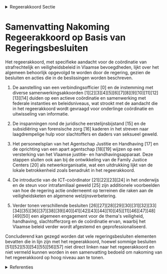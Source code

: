 

<details>
        <summary>Regeerakkoord Sectie </summary>
        <p>3.2.6 Coördinatie van het Strafrechtelijk- en Veiligheidsbeleid binnen de Vlaamse bevoegdheden De Vlaamse minister bevoegd voor Justitie en Handhaving neemt deel aan de vergaderingen van het College van Procureurs-Generaal met de deelstaten en coördineert de Vlaamse aanwezigheid in de expertisenetwerken. De Vlaamse minister bevoegd voor Justitie en Handhaving monitort de uitvoering van de richtlijnen ten aanzien van het parket opgenomen in de COL 04/2019 – “gemeen-schap pelijke omzendbrief van de minister van Justitie en het College van procureurs- generaal met deelname van de Vlaams minister- president bevoegd inzake justitie - Straf rechtelijke prioriteiten Vlaanderen”. We dringen bij de federale overheid hiertoe aan op beschikbaar cijfermateriaal. De minister coördineert de Vlaamse bijdrage aan de nieuwe Kadernota Integrale Veiligheid en de (federale actieplannen die hiertoe bijdragen). Hierbij dringt de minister aan op een aantal belangrijke fenomenen en doel groepen, zoals veelplegers, seksueel geweld,.... Bijzondere aandacht wordt besteed aan het Nationaal Actieplan Gender-gerelateerd geweld en aan de uitvoering van de resolutie van het Vlaams Parlement van 4 juli 2018. De minister bevoegd voor Welzijn bouwt een laagdrempelig aanbod uit voor slachtoffers van seksueel geweld. We kiezen voor een integrale aanpak die vertrekt vanuit de noden van het slachtoffer in elke fase. De acties worden nauw afgestemd met de federale inspanningen, opdat ze de veilig-heidsketen mee sluiten. Ook voor daders van seksueel geweld wordt er, samen met de bevoegde vakminister, prioritair in voldoende aanbod voorzien. De Vlaamse minister bevoegd voor Justitie en Handhaving neemt verder het voortouw in de uitbouw van de ketenaanpak intra- familiaal geweld en de ontwikkeling van Family Justice Centers als netwerkorgani-satie. We erkennen hierin uitdrukkelijk de rol die lokale overheden opnemen. </p>
        </details> 

# Samenvatting Nakoming Regeerakkoord op Basis van Regeringsbesluiten

Het regeerakkoord, met specifieke aandacht voor de coördinatie van strafrechtelijk en veiligheidsbeleid in Vlaamse bevoegdheden, lijkt over het algemeen behoorlijk opgevolgd te worden door de regering, gezien de besluiten en acties die in de beslissingen worden beschreven.

1. De aanstelling van een verbindingsofficier \[0\] en de instemming met diverse samenwerkingsakkoorden \[1\]\[2\]\[3\]\[4\]\[5\]\[6\]\[7\]\[8\]\[9\]\[10\]\[11\]\[12\]\[13\]\[14\] duiden op een actieve coördinatie en samenwerking met federale instanties en beleidsniveaus, wat strookt met de aandacht die in het regeerakkoord wordt gevraagd voor onderlinge coördinatie en uitwisseling van informatie.

2. De inspanningen rond de juridische eerstelijnsbijstand \[15\] en de subsidiëring van forensische zorg \[16\] kaderen in het streven naar laagdrempelige hulp voor slachtoffers en daders van seksueel geweld.

3. Het personeelsplan van het Agentschap Justitie en Handhaving \[17\] en de oprichting van een apart agentschap \[18\]\[19\] wijzen op een versterking van het Vlaamse justitie- en handhavingsapparaat. Deze stappen sluiten ook aan bij de ontwikkeling van de Family Justice Centers \[20\] als netwerkorganisatie, wat een uitdrukking lijkt van de lokale betrokkenheid zoals benadrukt in het regeerakkoord.

4. De introductie van de ICT-coördinator \[21\]\[22\]\[23\]\[24\] in het onderwijs en de steun voor intrafamiliaal geweld \[25\] zijn additionele voorbeelden van hoe de regering actie onderneemt op terreinen die raken aan de veiligheidsketen en algemene welzijnsverbetering.

5. Verder tonen verschillende besluiten \[26\]\[27\]\[28\]\[29\]\[30\]\[31\]\[32\]\[33\]\[34\]\[35\]\[36\]\[37\]\[38\]\[39\]\[40\]\[41\]\[42\]\[43\]\[44\]\[10\]\[45\]\[11\]\[46\]\[47\]\[48\]\[49\]\[50\] een algemeen engagement voor de thema's veiligheid, handhaving, slachtofferzorg en de coördinatie ervan, waarbij het Vlaamse beleid verder wordt afgestemd en geprofessionaliseerd.

Concluderend kan gezegd worden dat vele regeringsbesluiten elementen bevatten die in lijn zijn met het regeerakkoord, hoewel sommige besluiten \[51\]\[52\]\[53\]\[54\]\[55\]\[56\]\[57\] niet direct linken naar het regeerakkoord en niet vermeld kunnen worden in een samenvatting bedoeld om nakoming van het regeerakkoord op hoog niveau aan te tonen.

<details>
        <summary> Referenties</summary>
        **[\[0\]](https://beslissingenvlaamseregering.vlaanderen.be/?search=Aanstellen%20van%20een%20verbindingsofficier%20met%20veiligheidsmachtiging&dateOption=select&startDate=2020-02-21T09%3A00%3A00Z&endDate=2020-02-21T09%3A00%3A00Z)** : **(2020-02-21)** Aanstellen van een verbindingsofficier met veiligheidsmachtiging 

**[\[1\]](https://beslissingenvlaamseregering.vlaanderen.be/?search=Voorontwerp%20instemmingsdecreet%20samenwerkingsakkoord%20slachtofferzorg&dateOption=select&startDate=2023-07-07T09%3A00%3A00Z&endDate=2023-07-07T09%3A00%3A00Z)** : **(2023-07-07)** Voorontwerp instemmingsdecreet samenwerkingsakkoord slachtofferzorg 

**[\[2\]](https://beslissingenvlaamseregering.vlaanderen.be/?search=Instemmingsdecreet%20samenwerkingsakkoord%20slachtofferzorg&dateOption=select&startDate=2023-03-17T09%3A00%3A00Z&endDate=2023-03-17T09%3A00%3A00Z)** : **(2023-03-17)** Instemmingsdecreet samenwerkingsakkoord slachtofferzorg 

**[\[3\]](https://beslissingenvlaamseregering.vlaanderen.be/?search=Samenwerkingsakkoord%20slachtofferzorg%20Vlaanderen%3A%20actualisering&dateOption=select&startDate=2023-11-10T09%3A00%3A00Z&endDate=2023-11-10T09%3A00%3A00Z)** : **(2023-11-10)** Samenwerkingsakkoord slachtofferzorg Vlaanderen: actualisering 

**[\[4\]](https://beslissingenvlaamseregering.vlaanderen.be/?search=Samenwerkingsakkoord%20hulp-%20en%20dienstverlening%20aan%20gedetineerden&dateOption=select&startDate=2023-07-14T08%3A00%3A00Z&endDate=2023-07-14T08%3A00%3A00Z)** : **(2023-07-14)** Samenwerkingsakkoord hulp- en dienstverlening aan gedetineerden 

**[\[5\]](https://beslissingenvlaamseregering.vlaanderen.be/?search=Samenwerkingsakkoord%20en%20voorontwerp%20instemmingsdecreet%20slachtofferzorg%20Brussel&dateOption=select&startDate=2023-03-03T09%3A00%3A00Z&endDate=2023-03-03T09%3A00%3A00Z)** : **(2023-03-03)** Samenwerkingsakkoord en voorontwerp instemmingsdecreet slachtofferzorg Brussel 

**[\[6\]](https://beslissingenvlaamseregering.vlaanderen.be/?search=Samenwerkingsakkoord%20slachtofferzorg%20Brussel%3A%20voorontwerp%20instemmingsdecreet%20&dateOption=select&startDate=2023-06-09T08%3A00%3A00Z&endDate=2023-06-09T08%3A00%3A00Z)** : **(2023-06-09)** Samenwerkingsakkoord slachtofferzorg Brussel: voorontwerp instemmingsdecreet  

**[\[7\]](https://beslissingenvlaamseregering.vlaanderen.be/?search=Samenwerkingsakkoord%20slachtofferzorg%20Brussel%3A%20definitieve%20goedkeuring&dateOption=select&startDate=2023-11-10T09%3A00%3A00Z&endDate=2023-11-10T09%3A00%3A00Z)** : **(2023-11-10)** Samenwerkingsakkoord slachtofferzorg Brussel: definitieve goedkeuring 

**[\[8\]](https://beslissingenvlaamseregering.vlaanderen.be/?search=Nota%20aan%20het%20Overlegcomit%C3%A9%3A%20%27De%20goedkeuring%20van%20het%20samenwerkingsakkoord%20tussen%20de%20Federale%20Staat%2C%20de%20Vlaamse%20Gemeenschap%20en%20het%20Vlaamse%20Gewest%20over%20de%20hulp-%20en%20dienstverlening%20aan%20gedetineerden%27&dateOption=select&startDate=2023-07-14T08%3A00%3A00Z&endDate=2023-07-14T08%3A00%3A00Z)** : **(2023-07-14)** Nota aan het Overlegcomité: 'De goedkeuring van het samenwerkingsakkoord tussen de Federale Staat, de Vlaamse Gemeenschap en het Vlaamse Gewest over de hulp- en dienstverlening aan gedetineerden' 

**[\[9\]](https://beslissingenvlaamseregering.vlaanderen.be/?search=Samenwerkingsakkoord%20hulp-%20en%20dienstverlening%20aan%20gedetineerden%3A%20voorontwerp%20van%20instemmingsdecreet&dateOption=select&startDate=2022-03-18T09%3A00%3A00Z&endDate=2022-03-18T09%3A00%3A00Z)** : **(2022-03-18)** Samenwerkingsakkoord hulp- en dienstverlening aan gedetineerden: voorontwerp van instemmingsdecreet 

**[\[10\]](https://beslissingenvlaamseregering.vlaanderen.be/?search=Samenwerkingsakkoord%20regionale%20sociale%20inspecties&dateOption=select&startDate=2021-09-10T08%3A00%3A00Z&endDate=2021-09-10T08%3A00%3A00Z)** : **(2021-09-10)** Samenwerkingsakkoord regionale sociale inspecties 

**[\[11\]](https://beslissingenvlaamseregering.vlaanderen.be/?search=Kaderdecreet%20handhaving%20Vlaamse%20regelgeving&dateOption=select&startDate=2023-07-14T08%3A00%3A00Z&endDate=2023-07-14T08%3A00%3A00Z)** : **(2023-07-14)** Kaderdecreet handhaving Vlaamse regelgeving 

**[\[12\]](https://beslissingenvlaamseregering.vlaanderen.be/?search=Optimalisering%20werkprocessen%20Vlaams%20Centrum%20Elektronisch%20Toezicht%20en%20justitiehuizen%3A%20wijzigingsdecreet&dateOption=select&startDate=2023-12-22T09%3A00%3A00Z&endDate=2023-12-22T09%3A00%3A00Z)** : **(2023-12-22)** Optimalisering werkprocessen Vlaams Centrum Elektronisch Toezicht en justitiehuizen: wijzigingsdecreet 

**[\[13\]](https://beslissingenvlaamseregering.vlaanderen.be/?search=Samenwerkingsakkoord%20regionale%20sociale%20inspecties&dateOption=select&startDate=2021-05-21T08%3A00%3A00Z&endDate=2021-05-21T08%3A00%3A00Z)** : **(2021-05-21)** Samenwerkingsakkoord regionale sociale inspecties 

**[\[14\]](https://beslissingenvlaamseregering.vlaanderen.be/?search=Voorontwerp%20van%20decreet%20Vlaams%20beleid%20voor%20preventie%20radicalisering%2C%20extremisme%2C%20terrorisme%20en%20negatieve%20polarisatie&dateOption=select&startDate=2023-07-07T09%3A00%3A00Z&endDate=2023-07-07T09%3A00%3A00Z)** : **(2023-07-07)** Voorontwerp van decreet Vlaams beleid voor preventie radicalisering, extremisme, terrorisme en negatieve polarisatie 

**[\[15\]](https://beslissingenvlaamseregering.vlaanderen.be/?search=Juridische%20eerstelijnsbijstand%3A%20praktische%20uitwerking&dateOption=select&startDate=2021-10-29T09%3A15%3A00Z&endDate=2021-10-29T09%3A15%3A00Z)** : **(2021-10-29)** Juridische eerstelijnsbijstand: praktische uitwerking 

**[\[16\]](https://beslissingenvlaamseregering.vlaanderen.be/?search=Subsidi%C3%ABring%20forensische%20zorg%20in%20het%20kader%20van%20de%20opdrachten%20van%20de%20justitiehuizen&dateOption=select&startDate=2022-12-23T09%3A00%3A00Z&endDate=2022-12-23T09%3A00%3A00Z)** : **(2022-12-23)** Subsidiëring forensische zorg in het kader van de opdrachten van de justitiehuizen 

**[\[17\]](https://beslissingenvlaamseregering.vlaanderen.be/?search=Personeelsplan%20Agentschap%20Justitie%20en%20Handhaving&dateOption=select&startDate=2023-12-22T09%3A00%3A00Z&endDate=2023-12-22T09%3A00%3A00Z)** : **(2023-12-22)** Personeelsplan Agentschap Justitie en Handhaving 

**[\[18\]](https://beslissingenvlaamseregering.vlaanderen.be/?search=Oprichting%20Agentschap%20Justitie%20en%20Handhaving&dateOption=select&startDate=2021-07-16T06%3A00%3A00Z&endDate=2021-07-16T06%3A00%3A00Z)** : **(2021-07-16)** Oprichting Agentschap Justitie en Handhaving 

**[\[19\]](https://beslissingenvlaamseregering.vlaanderen.be/?search=Oprichting%20Agentschap%20Justitie%20en%20Handhaving&dateOption=select&startDate=2021-09-03T10%3A00%3A00Z&endDate=2021-09-03T10%3A00%3A00Z)** : **(2021-09-03)** Oprichting Agentschap Justitie en Handhaving 

**[\[20\]](https://beslissingenvlaamseregering.vlaanderen.be/?search=Subsidie%20stad%20Antwerpen%20voor%20realisatie%20operationele%20co%C3%B6rdinatiefunctie%20en%20functie%20van%20criminoloog%20in%20het%20Family%20Justice%20Center%20%28FJC%29&dateOption=select&startDate=2022-12-23T09%3A00%3A00Z&endDate=2022-12-23T09%3A00%3A00Z)** : **(2022-12-23)** Subsidie stad Antwerpen voor realisatie operationele coördinatiefunctie en functie van criminoloog in het Family Justice Center (FJC) 

**[\[21\]](https://beslissingenvlaamseregering.vlaanderen.be/?search=Invoering%20scholengemeenschapsinstelling%20en%20ambt%20ICT-co%C3%B6rdinator&dateOption=select&startDate=2021-06-25T08%3A00%3A00Z&endDate=2021-06-25T08%3A00%3A00Z)** : **(2021-06-25)** Invoering scholengemeenschapsinstelling en ambt ICT-coördinator 

**[\[22\]](https://beslissingenvlaamseregering.vlaanderen.be/?search=Plan%20Vlaamse%20Veerkracht%3A%20verlenging%20termijn%20subsidiebesluiten%20relanceprojecten%20justitie%20in%20kader%20van%20uitvoering%20werkstraffen&dateOption=select&startDate=2022-12-16T09%3A00%3A00Z&endDate=2022-12-16T09%3A00%3A00Z)** : **(2022-12-16)** Plan Vlaamse Veerkracht: verlenging termijn subsidiebesluiten relanceprojecten justitie in kader van uitvoering werkstraffen 

**[\[23\]](https://beslissingenvlaamseregering.vlaanderen.be/?search=Plan%20Vlaamse%20Veerkracht%3A%20wijzigingsbesluit%20ICT-co%C3%B6rdinatoren%20in%20het%20onderwijs&dateOption=select&startDate=2021-09-03T10%3A00%3A00Z&endDate=2021-09-03T10%3A00%3A00Z)** : **(2021-09-03)** Plan Vlaamse Veerkracht: wijzigingsbesluit ICT-coördinatoren in het onderwijs 

**[\[24\]](https://beslissingenvlaamseregering.vlaanderen.be/?search=Invoering%20scholengemeenschapsinstelling%20en%20ambt%20ICT-co%C3%B6rdinator&dateOption=select&startDate=2021-09-03T10%3A00%3A00Z&endDate=2021-09-03T10%3A00%3A00Z)** : **(2021-09-03)** Invoering scholengemeenschapsinstelling en ambt ICT-coördinator 

**[\[25\]](https://beslissingenvlaamseregering.vlaanderen.be/?search=Personeelsplan%20Agentschap%20Justitie%20en%20Handhaving%3A%20uitrol%20intersectorale%20centra%20intrafamiliaal%20geweld&dateOption=select&startDate=2022-12-23T09%3A00%3A00Z&endDate=2022-12-23T09%3A00%3A00Z)** : **(2022-12-23)** Personeelsplan Agentschap Justitie en Handhaving: uitrol intersectorale centra intrafamiliaal geweld 

**[\[26\]](https://beslissingenvlaamseregering.vlaanderen.be/?search=Vlaams%20actieplan%20ter%20bestrijding%20van%20seksueel%20geweld&dateOption=select&startDate=2020-10-23T08%3A00%3A00Z&endDate=2020-10-23T08%3A00%3A00Z)** : **(2020-10-23)** Vlaams actieplan ter bestrijding van seksueel geweld 

**[\[27\]](https://beslissingenvlaamseregering.vlaanderen.be/?search=Inwerkingtreding%20van%20de%20gesloten%20ori%C3%ABntatie%20en%20de%20gesloten%20begeleiding%20in%20de%20gemeenschapsinstellingen&dateOption=select&startDate=2022-03-25T09%3A00%3A00Z&endDate=2022-03-25T09%3A00%3A00Z)** : **(2022-03-25)** Inwerkingtreding van de gesloten oriëntatie en de gesloten begeleiding in de gemeenschapsinstellingen 

**[\[28\]](https://beslissingenvlaamseregering.vlaanderen.be/?search=Samenwerkingsakkoord%20hulp-%20en%20dienstverlening%20aan%20gedetineerden%3A%20voorontwerp%20van%20instemmingsdecreet&dateOption=select&startDate=2023-03-24T09%3A00%3A00Z&endDate=2023-03-24T09%3A00%3A00Z)** : **(2023-03-24)** Samenwerkingsakkoord hulp- en dienstverlening aan gedetineerden: voorontwerp van instemmingsdecreet 

**[\[29\]](https://beslissingenvlaamseregering.vlaanderen.be/?search=Kaderdecreet%20handhaving%20Vlaamse%20regelgeving&dateOption=select&startDate=2022-07-15T08%3A00%3A00Z&endDate=2022-07-15T08%3A00%3A00Z)** : **(2022-07-15)** Kaderdecreet handhaving Vlaamse regelgeving 

**[\[30\]](https://beslissingenvlaamseregering.vlaanderen.be/?search=Inwerkingtreding%20van%20de%20gesloten%20ori%C3%ABntatie%20en%20de%20gesloten%20begeleiding%20in%20de%20gemeenschapsinstellingen&dateOption=select&startDate=2021-12-17T09%3A00%3A00Z&endDate=2021-12-17T09%3A00%3A00Z)** : **(2021-12-17)** Inwerkingtreding van de gesloten oriëntatie en de gesloten begeleiding in de gemeenschapsinstellingen 

**[\[31\]](https://beslissingenvlaamseregering.vlaanderen.be/?search=Kaderdecreet%20handhaving%20Vlaamse%20regelgeving&dateOption=select&startDate=2022-11-25T11%3A00%3A00Z&endDate=2022-11-25T11%3A00%3A00Z)** : **(2022-11-25)** Kaderdecreet handhaving Vlaamse regelgeving 

**[\[32\]](https://beslissingenvlaamseregering.vlaanderen.be/?search=Plan%20Vlaamse%20veerkracht%3A%20dossier%20151&dateOption=select&startDate=2021-03-12T09%3A00%3A00Z&endDate=2021-03-12T09%3A00%3A00Z)** : **(2021-03-12)** Plan Vlaamse veerkracht: dossier 151 

**[\[33\]](https://beslissingenvlaamseregering.vlaanderen.be/?search=Ondersteuning%20in%20het%20kader%20van%20de%20organisatie%20van%20de%20hulp-%20en%20dienstverlening%20aan%20gedetineerden%3A%20ingebed%20in%20Agentschap%20Justitie%20en%20Handhaving&dateOption=select&startDate=2023-07-14T08%3A00%3A00Z&endDate=2023-07-14T08%3A00%3A00Z)** : **(2023-07-14)** Ondersteuning in het kader van de organisatie van de hulp- en dienstverlening aan gedetineerden: ingebed in Agentschap Justitie en Handhaving 

**[\[34\]](https://beslissingenvlaamseregering.vlaanderen.be/?search=Strategisch%20Overlegplatform%20Defensie%20en%20Veiligheid%3A%20aanduiding%20vertegenwoordigers%20van%20de%20Vlaamse%20Regering%0A&dateOption=select&startDate=2019-11-08T09%3A00%3A00Z&endDate=2019-11-08T09%3A00%3A00Z)** : **(2019-11-08)** Strategisch Overlegplatform Defensie en Veiligheid: aanduiding vertegenwoordigers van de Vlaamse Regering
 

**[\[35\]](https://beslissingenvlaamseregering.vlaanderen.be/?search=Bevoegdheidsbesluit&dateOption=select&startDate=2022-05-18T12%3A15%3A00Z&endDate=2022-05-18T12%3A15%3A00Z)** : **(2022-05-18)** Bevoegdheidsbesluit 

**[\[36\]](https://beslissingenvlaamseregering.vlaanderen.be/?search=Overlegcomit%C3%A9%20Federale%20regering%20-%20gemeenschaps-%20en%20gewestregeringen%3A%20vertegenwoordiging%20van%20de%20Vlaamse%20Regering%20en%20adviesverlening%20door%20de%20beleidsdomeinen&dateOption=select&startDate=2019-10-11T08%3A00%3A00Z&endDate=2019-10-11T08%3A00%3A00Z)** : **(2019-10-11)** Overlegcomité Federale regering - gemeenschaps- en gewestregeringen: vertegenwoordiging van de Vlaamse Regering en adviesverlening door de beleidsdomeinen 

**[\[37\]](https://beslissingenvlaamseregering.vlaanderen.be/?search=Ontwerpdecreet%20over%20het%20geco%C3%B6rdineerd%20Vlaams%20vrijwilligersbeleid&dateOption=select&startDate=2023-04-21T08%3A00%3A00Z&endDate=2023-04-21T08%3A00%3A00Z)** : **(2023-04-21)** Ontwerpdecreet over het gecoördineerd Vlaams vrijwilligersbeleid 

**[\[38\]](https://beslissingenvlaamseregering.vlaanderen.be/?search=COVID-19%3A%20maatregelen%20beleidsvelden%20van%20de%20Vlaamse%20minister%20van%20Justitie%20en%20Handhaving%2C%20Omgeving%2C%20Energie%20en%20Toerisme&dateOption=select&startDate=2020-03-13T07%3A00%3A00Z&endDate=2020-03-13T07%3A00%3A00Z)** : **(2020-03-13)** COVID-19: maatregelen beleidsvelden van de Vlaamse minister van Justitie en Handhaving, Omgeving, Energie en Toerisme 

**[\[39\]](https://beslissingenvlaamseregering.vlaanderen.be/?search=Uitvoering%20bepalingen%20decreet%20justitiehuizen%20en%20juridische%20eerstelijnsbijstand&dateOption=select&startDate=2022-03-18T09%3A00%3A00Z&endDate=2022-03-18T09%3A00%3A00Z)** : **(2022-03-18)** Uitvoering bepalingen decreet justitiehuizen en juridische eerstelijnsbijstand 

**[\[40\]](https://beslissingenvlaamseregering.vlaanderen.be/?search=Geco%C3%B6rdineerd%20Vlaams%20vrijwilligersbeleid%3A%20geactualiseerd%20doelstellingenkader%20en%20aanzet%20actieplan%202020-2024&dateOption=select&startDate=2020-07-10T08%3A00%3A00Z&endDate=2020-07-10T08%3A00%3A00Z)** : **(2020-07-10)** Gecoördineerd Vlaams vrijwilligersbeleid: geactualiseerd doelstellingenkader en aanzet actieplan 2020-2024 

**[\[41\]](https://beslissingenvlaamseregering.vlaanderen.be/?search=Voorontwerp%20van%20decreet%20over%20het%20geco%C3%B6rdineerd%20Vlaams%20vrijwilligersbeleid&dateOption=select&startDate=2023-02-17T09%3A00%3A00Z&endDate=2023-02-17T09%3A00%3A00Z)** : **(2023-02-17)** Voorontwerp van decreet over het gecoördineerd Vlaams vrijwilligersbeleid 

**[\[42\]](https://beslissingenvlaamseregering.vlaanderen.be/?search=Naar%20een%20kader%20voor%20het%20Vlaams%20kennisveiligheidsbeleid&dateOption=select&startDate=2022-10-28T08%3A00%3A00Z&endDate=2022-10-28T08%3A00%3A00Z)** : **(2022-10-28)** Naar een kader voor het Vlaams kennisveiligheidsbeleid 

**[\[43\]](https://beslissingenvlaamseregering.vlaanderen.be/?search=Decreet%20over%20het%20geco%C3%B6rdineerd%20Vlaams%20vrijwilligersbeleid&dateOption=select&startDate=2023-06-23T08%3A00%3A00Z&endDate=2023-06-23T08%3A00%3A00Z)** : **(2023-06-23)** Decreet over het gecoördineerd Vlaams vrijwilligersbeleid 

**[\[44\]](https://beslissingenvlaamseregering.vlaanderen.be/?search=Uitvoering%20bepalingen%20decreet%20justitiehuizen%20en%20de%20juridische%20eerstelijnsbijstand&dateOption=select&startDate=2021-12-03T09%3A00%3A00Z&endDate=2021-12-03T09%3A00%3A00Z)** : **(2021-12-03)** Uitvoering bepalingen decreet justitiehuizen en de juridische eerstelijnsbijstand 

**[\[45\]](https://beslissingenvlaamseregering.vlaanderen.be/?search=Vlaams%20strategisch%20plan%20hulp-%20en%20dienstverlening%20aan%20gedetineerden%20en%20ge%C3%AFnterneerden%202020-2025&dateOption=select&startDate=2020-11-13T09%3A00%3A00Z&endDate=2020-11-13T09%3A00%3A00Z)** : **(2020-11-13)** Vlaams strategisch plan hulp- en dienstverlening aan gedetineerden en geïnterneerden 2020-2025 

**[\[46\]](https://beslissingenvlaamseregering.vlaanderen.be/?search=Kaderdecreet%20handhaving%20Vlaamse%20regelgeving&dateOption=select&startDate=2023-05-26T08%3A00%3A00Z&endDate=2023-05-26T08%3A00%3A00Z)** : **(2023-05-26)** Kaderdecreet handhaving Vlaamse regelgeving 

**[\[47\]](https://beslissingenvlaamseregering.vlaanderen.be/?search=Inwerkingtreding%20van%20de%20gesloten%20ori%C3%ABntatie%20en%20de%20gesloten%20begeleiding%20in%20de%20gemeenschapsinstellingen&dateOption=select&startDate=2022-06-10T08%3A00%3A00Z&endDate=2022-06-10T08%3A00%3A00Z)** : **(2022-06-10)** Inwerkingtreding van de gesloten oriëntatie en de gesloten begeleiding in de gemeenschapsinstellingen 

**[\[48\]](https://beslissingenvlaamseregering.vlaanderen.be/?search=Uitvoering%20bepalingen%20decreet%20justitiehuizen%20en%20juridische%20eerstelijnsbijstand&dateOption=select&startDate=2022-01-21T09%3A00%3A00Z&endDate=2022-01-21T09%3A00%3A00Z)** : **(2022-01-21)** Uitvoering bepalingen decreet justitiehuizen en juridische eerstelijnsbijstand 

**[\[49\]](https://beslissingenvlaamseregering.vlaanderen.be/?search=Voorontwerp%20van%20decreet%20over%20het%20jeugd-%20en%20kinderrechtenbeleid%20en%20de%20ondersteuning%20van%20het%20jeugdwerk&dateOption=select&startDate=2023-01-27T09%3A00%3A00Z&endDate=2023-01-27T09%3A00%3A00Z)** : **(2023-01-27)** Voorontwerp van decreet over het jeugd- en kinderrechtenbeleid en de ondersteuning van het jeugdwerk 

**[\[50\]](https://beslissingenvlaamseregering.vlaanderen.be/?search=Decreet%20inwerkingtreding%20gesloten%20ori%C3%ABntatie%20en%20gesloten%20begeleiding%20gemeenschapsinstellingen&dateOption=select&startDate=2022-07-15T08%3A00%3A00Z&endDate=2022-07-15T08%3A00%3A00Z)** : **(2022-07-15)** Decreet inwerkingtreding gesloten oriëntatie en gesloten begeleiding gemeenschapsinstellingen 

**[\[51\]](https://beslissingenvlaamseregering.vlaanderen.be/?search=Delegatie%20minister%20voor%20justitiehuizen&dateOption=select&startDate=2021-07-16T06%3A00%3A00Z&endDate=2021-07-16T06%3A00%3A00Z)** : **(2021-07-16)** Delegatie minister voor justitiehuizen 

**[\[52\]](https://beslissingenvlaamseregering.vlaanderen.be/?search=Personeelsplan%20van%20het%20Departement%20Welzijn%2C%20Volksgezondheid%20en%20Gezin%20%E2%80%93%20luik%20justitie&dateOption=select&startDate=2020-07-10T08%3A00%3A00Z&endDate=2020-07-10T08%3A00%3A00Z)** : **(2020-07-10)** Personeelsplan van het Departement Welzijn, Volksgezondheid en Gezin – luik justitie 

**[\[53\]](https://beslissingenvlaamseregering.vlaanderen.be/?search=Expertisenetwerken%20Openbaar%20Ministerie%3A%20afgevaardigden%20Vlaamse%20Regering&dateOption=select&startDate=2022-04-22T08%3A00%3A00Z&endDate=2022-04-22T08%3A00%3A00Z)** : **(2022-04-22)** Expertisenetwerken Openbaar Ministerie: afgevaardigden Vlaamse Regering 

**[\[54\]](https://beslissingenvlaamseregering.vlaanderen.be/?search=Expertisenetwerken%20Openbaar%20Ministerie%3A%20afgevaardigden%20Vlaamse%20Regering&dateOption=select&startDate=2023-06-23T08%3A00%3A00Z&endDate=2023-06-23T08%3A00%3A00Z)** : **(2023-06-23)** Expertisenetwerken Openbaar Ministerie: afgevaardigden Vlaamse Regering 

**[\[55\]](https://beslissingenvlaamseregering.vlaanderen.be/?search=Samenwerkingsakkoord%20uitwisseling%20gegevens%20tussen%20Openbaar%20Ministerie%20en%20een%20Vlaamse%20bestuurlijke%20beboetingsinstantie&dateOption=select&startDate=2023-03-17T09%3A00%3A00Z&endDate=2023-03-17T09%3A00%3A00Z)** : **(2023-03-17)** Samenwerkingsakkoord uitwisseling gegevens tussen Openbaar Ministerie en een Vlaamse bestuurlijke beboetingsinstantie 

**[\[56\]]** : **(2020-03-13)**  

**[\[57\]](https://beslissingenvlaamseregering.vlaanderen.be/?search=Oprichting%20Agentschap%20Justitie%20en%20Handhaving%3A%20wijzigingsdecreet&dateOption=select&startDate=2022-01-14T09%3A00%3A00Z&endDate=2022-01-14T09%3A00%3A00Z)** : **(2022-01-14)** Oprichting Agentschap Justitie en Handhaving: wijzigingsdecreet 
        </details> 

